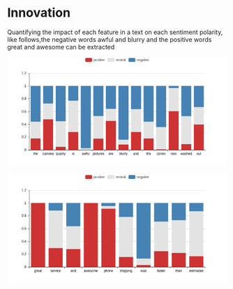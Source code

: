 # Innovation

Quantifying the impact of each feature in a text on each sentiment polarity, like follows,the negative words awful and blurry and the positive words great and awesome can be extracted

![](./doc/negative_review.png)


![](./doc/positive_review.png)

